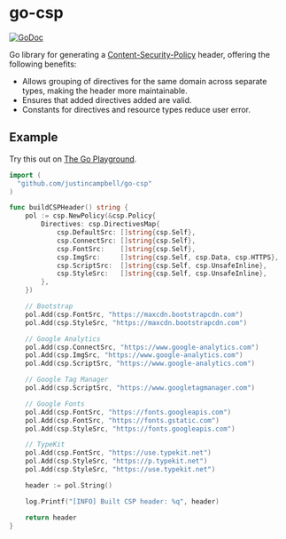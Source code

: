 # go-csp

[![GoDoc](https://godoc.org/github.com/justincampbell/go-csp?status.svg)](https://godoc.org/github.com/justincampbell/go-csp)

Go library for generating a [Content-Security-Policy](https://developer.mozilla.org/en-US/docs/Web/HTTP/CSP) header, offering the following benefits:

* Allows grouping of directives for the same domain across separate types, making the header more maintainable.
* Ensures that added directives added are valid.
* Constants for directives and resource types reduce user error.

## Example

Try this out on [The Go Playground](https://play.golang.org/p/UGB1tZ8DwKq).

```go
import (
  "github.com/justincampbell/go-csp"
)

func buildCSPHeader() string {
	pol := csp.NewPolicy(&csp.Policy{
		Directives: csp.DirectivesMap{
			csp.DefaultSrc: []string{csp.Self},
			csp.ConnectSrc: []string{csp.Self},
			csp.FontSrc:    []string{csp.Self},
			csp.ImgSrc:     []string{csp.Self, csp.Data, csp.HTTPS},
			csp.ScriptSrc:  []string{csp.Self, csp.UnsafeInline},
			csp.StyleSrc:   []string{csp.Self, csp.UnsafeInline},
		},
	})

	// Bootstrap
	pol.Add(csp.FontSrc, "https://maxcdn.bootstrapcdn.com")
	pol.Add(csp.StyleSrc, "https://maxcdn.bootstrapcdn.com")

	// Google Analytics
	pol.Add(csp.ConnectSrc, "https://www.google-analytics.com")
	pol.Add(csp.ImgSrc, "https://www.google-analytics.com")
	pol.Add(csp.ScriptSrc, "https://www.google-analytics.com")

	// Google Tag Manager
	pol.Add(csp.ScriptSrc, "https://www.googletagmanager.com")

	// Google Fonts
	pol.Add(csp.FontSrc, "https://fonts.googleapis.com")
	pol.Add(csp.FontSrc, "https://fonts.gstatic.com")
	pol.Add(csp.StyleSrc, "https://fonts.googleapis.com")

	// TypeKit
	pol.Add(csp.FontSrc, "https://use.typekit.net")
	pol.Add(csp.StyleSrc, "https://p.typekit.net")
	pol.Add(csp.StyleSrc, "https://use.typekit.net")

	header := pol.String()

	log.Printf("[INFO] Built CSP header: %q", header)

	return header
}
```
